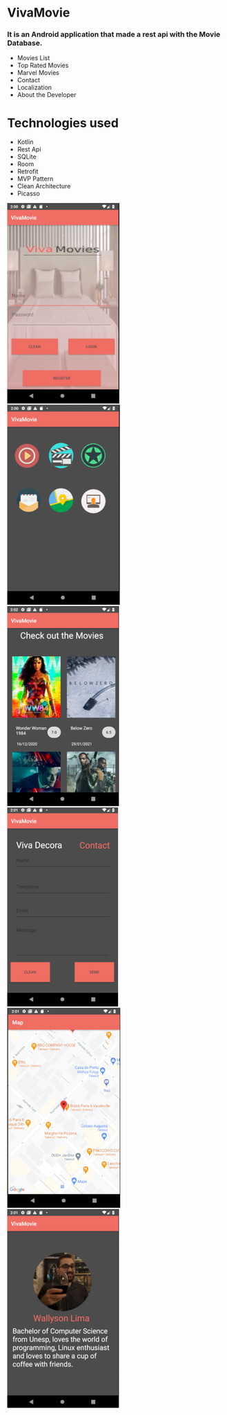 # VivaMovie

<h3>It is an Android application that made a rest api with the Movie Database.</h3>

<ul>
  <li>Movies List</li>
  <li>Top Rated Movies</li>
  <li>Marvel Movies</li>
  <li>Contact</li>
  <li>Localization</li>
  <li>About the Developer</li>
</ul>

<h1>Technologies used</h1>

<ul>
  <li>Kotlin</li>
  <li>Rest Api</li>
  <li>SQLite</li>
  <li>Room</li>
  <li>Retrofit</li>
  <li>MVP Pattern</li>
  <li>Clean Architecture</li>
  <li>Picasso</li>
</ul>

![LoginActivity](https://github.com/wallysonlima/vivamovie/blob/master/printscreen/login.png)
![MainActivity](https://github.com/wallysonlima/vivamovie/blob/master/printscreen/main.png)
![MoviesActivity](https://github.com/wallysonlima/vivamovie/blob/master/printscreen/movies.png)
![ContactActivity](https://github.com/wallysonlima/vivamovie/blob/master/printscreen/contact.png)
![LocalizationActivity](https://github.com/wallysonlima/vivamovie/blob/master/printscreen/localization.png)
![AboutActivity](https://github.com/wallysonlima/vivamovie/blob/master/printscreen/about.png)
